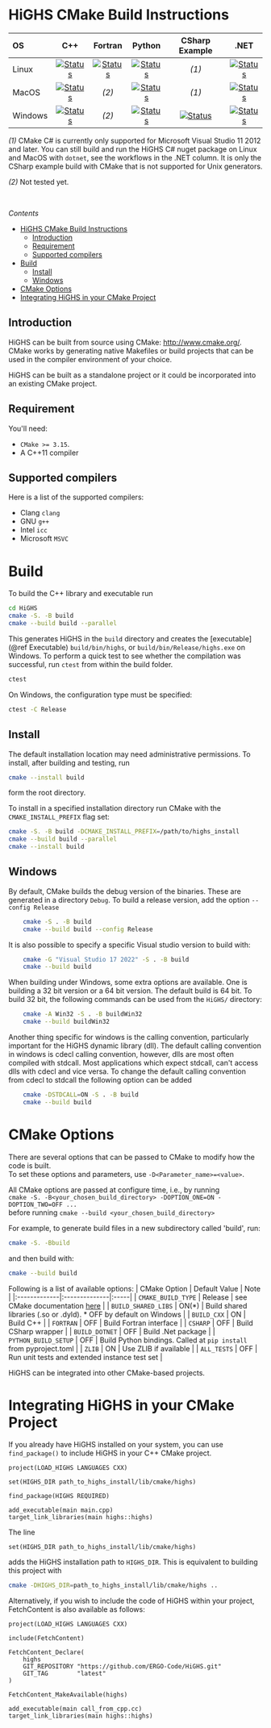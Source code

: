 # HiGHS CMake Build Instructions 

| OS       | C++   | Fortran | Python   | CSharp Example | .NET |
|:-------- | :---: | :------: | :----: | :----: | :----: |
| Linux    | [![Status][linux_cpp_svg]][linux_cpp_link] | [![Status][linux_fortran_svg]][linux_fortran_link] | [![Status][linux_python_svg]][linux_python_link] | *(1)* | [![Status][linux_dotnet_svg]][linux_dotnet_link] |
| MacOS    | [![Status][macos_cpp_svg]][macos_cpp_link] | *(2)* |  [![Status][macos_python_svg]][macos_python_link] | *(1)* |[![Status][macos_dotnet_svg]][macos_dotnet_link] |
| Windows  | [![Status][windows_cpp_svg]][windows_cpp_link] | *(2)* | [![Status][windows_python_svg]][windows_python_link] | [![Status][windows_csharp_svg]][windows_csharp_link] | [![Status][windows_dotnet_svg]][windows_dotnet_link] |

[linux_cpp_svg]: https://github.com/ERGO-Code/HiGHS/actions/workflows/cmake-linux-cpp.yml/badge.svg
[linux_cpp_link]: https://github.com/ERGO-Code/HiGHS/actions/workflows/cmake-linux-cpp.yml
[macos_cpp_svg]: https://github.com/ERGO-Code/HiGHS/actions/workflows/cmake-macos-cpp.yml/badge.svg
[macos_cpp_link]: https://github.com/ERGO-Code/HiGHS/actions/workflows/cmake-macos-cpp.yml
[windows_cpp_svg]: https://github.com/ERGO-Code/HiGHS/actions/workflows/cmake-windows-cpp.yml/badge.svg
[windows_cpp_link]: https://github.com/ERGO-Code/HiGHS/actions/workflows/cmake-windows-cpp.yml

[linux_python_svg]: https://github.com/ERGO-Code/HiGHS/actions/workflows/test-python-ubuntu.yml/badge.svg
[linux_python_link]: https://github.com/ERGO-Code/HiGHS/actions/workflows/test-python-ubuntu.yml
[macos_python_svg]: https://github.com/ERGO-Code/HiGHS/actions/workflows/test-python-macos.yml/badge.svg
[macos_python_link]: https://github.com/ERGO-Code/HiGHS/actions/workflows/test-python-macos.yml
[windows_python_svg]: https://github.com/ERGO-Code/HiGHS/actions/workflows/test-python-win.yml/badge.svg
[windows_python_link]: https://github.com/ERGO-Code/HiGHS/actions/workflows/test-python-win.yml

[windows_csharp_svg]: https://github.com/ERGO-Code/HiGHS/actions/workflows/test-csharp-win.yml/badge.svg
[windows_csharp_link]: https://github.com/ERGO-Code/HiGHS/actions/workflows/test-csharp-win.yml

[linux_dotnet_svg]: https://github.com/ERGO-Code/HiGHS/actions/workflows/test-nuget-ubuntu.yml/badge.svg
[linux_dotnet_link]: https://github.com/ERGO-Code/HiGHS/actions/workflows/test-nuget-ubuntu.yml
[macos_dotnet_svg]: https://github.com/ERGO-Code/HiGHS/actions/workflows/test-nuget-macos.yml/badge.svg
[macos_dotnet_link]: https://github.com/ERGO-Code/HiGHS/actions/workflows/test-nuget-macos.yml
[windows_dotnet_svg]: https://github.com/ERGO-Code/HiGHS/actions/workflows/test-nuget-win.yml/badge.svg
[windows_dotnet_link]: https://github.com/ERGO-Code/HiGHS/actions/workflows/test-nuget-win.yml

[linux_fortran_svg]: https://github.com/ERGO-Code/HiGHS/actions/workflows/test-fortran-ubuntu.yml/badge.svg
[linux_fortran_link]: https://github.com/ERGO-Code/HiGHS/actions/workflows/test-fortran-ubuntu.yml
[macos_fortran_svg]: https://github.com/ERGO-Code/HiGHS/actions/workflows/test-fortran-macos.yml/badge.svg
[macos_fortran_link]: https://github.com/ERGO-Code/HiGHS/actions/workflows/test-fortran-macos.yml
[windows_fortran_svg]: https://github.com/ERGO-Code/HiGHS/actions/workflows/test-fortran-win.yml/badge.svg
[windows_fortran_link]: https://github.com/ERGO-Code/HiGHS/actions/workflows/test-fortran-win.yml

*(1)* CMake C# is currently only supported for Microsoft Visual Studio 11 2012 and
  later. You can still build and run the HiGHS C# nuget package on Linux and MacOS with `dotnet`, see the workflows in the .NET column. It is only the CSharp example build with CMake that is not supported for Unix generators.

*(2)* Not tested yet.

<!--# ?branch=main -->
<br>

*Contents*

- [HiGHS CMake Build Instructions](#highs-cmake-build-instructions)
  - [Introduction](#introduction)
  - [Requirement](#requirement)
  - [Supported compilers](#supported-compilers)
- [Build](#build)
  - [Install](#install)
  - [Windows](#windows)
- [CMake Options](#cmake-options)
- [Integrating HiGHS in your CMake Project](#integrating-highs-in-your-cmake-project)

## Introduction 

HiGHS can be built from source using CMake: <http://www.cmake.org/>. CMake works by generating native Makefiles or build projects that can be used in the compiler environment of your choice.

HiGHS can be built as a standalone project or it could be incorporated into an existing CMake project.

## Requirement
You'll need:

* `CMake >= 3.15`.
* A C++11 compiler

## Supported compilers 

Here is a list of the supported compilers:

* Clang `clang`
* GNU `g++`
* Intel `icc`
* Microsoft `MSVC`

# Build

To build the C++ library and executable run

``` bash
cd HiGHS
cmake -S. -B build 
cmake --build build --parallel
```

This generates HiGHS in the `build` directory and creates the [executable](@ref Executable) `build/bin/highs`, or `build/bin/Release/highs.exe` on Windows. To perform a quick test to see whether the compilation was successful, run `ctest` from within the build folder.

``` bash
ctest 
```

On Windows, the configuration type must be specified:
``` bash
ctest -C Release
```

## Install

The default installation location may need administrative
permissions. To install, after building and testing, run

``` bash
cmake --install build 
```

form the root directory. 

To install in a specified installation directory run CMake with the
`CMAKE_INSTALL_PREFIX` flag set:

``` bash
cmake -S. -B build -DCMAKE_INSTALL_PREFIX=/path/to/highs_install 
cmake --build build --parallel
cmake --install build
```

## Windows 

By default, CMake builds the debug version of the binaries. These are generated in a directory `Debug`. To build a release version, add the option `--config Release`

```bash
    cmake -S . -B build
    cmake --build build --config Release
```

It is also possible to specify a specific Visual studio version to build with:
```bash
    cmake -G "Visual Studio 17 2022" -S . -B build
    cmake --build build
```

When building under Windows, some extra options are available.  One is building a 32 bit version or a 64 bit version. The default build is 64 bit. To build 32 bit, the following commands can be used from the `HiGHS/` directory:

```bash
    cmake -A Win32 -S . -B buildWin32
    cmake --build buildWin32
```

Another thing specific for windows is the calling convention, particularly important for the HiGHS dynamic library (dll). The default calling convention in windows is cdecl calling convention, however, dlls are most often compiled with stdcall. Most applications which expect stdcall, can't access dlls with cdecl and vice versa. To change the default calling convention from cdecl to stdcall the following option can be added
```bash
    cmake -DSTDCALL=ON -S . -B build
    cmake --build build
```

<!-- An extra note. With the legacy `-DFAST_BUILD=OFF`, under windows the build dll is called `highs.dll` however the exe expects `libhighs.dll` so a manual copy of `highs.dll` to `libhighs.dll` is needed. Of course all above options can be combined with each other. -->


# CMake Options

There are several options that can be passed to CMake to modify how the code
is built.<br>
To set these options and parameters, use `-D<Parameter_name>=<value>`.

All CMake options are passed at configure time, i.e., by running <br>
`cmake -S. -B<your_chosen_build_directory> -DOPTION_ONE=ON -DOPTION_TWO=OFF ...` <br>
before running `cmake --build <your_chosen_build_directory>`<br>

For example, to generate build files in a new
subdirectory called 'build', run:

```sh
cmake -S. -Bbuild 
```
and then build with:

```sh
cmake --build build
```

Following is a list of available options:
| CMake Option | Default Value | Note |
|:-------------|:--------------|:-----|
| `CMAKE_BUILD_TYPE` | Release | see CMake documentation [here](https://cmake.org/cmake/help/latest/variable/CMAKE_BUILD_TYPE.html) |
| `BUILD_SHARED_LIBS` | ON(*) |  Build shared libraries (.so or .dyld). * OFF by default on Windows |
| `BUILD_CXX` | ON | Build C++ |
| `FORTRAN` | OFF | Build Fortran interface |
| `CSHARP` | OFF | Build CSharp wrapper |
| `BUILD_DOTNET` | OFF | Build .Net package |
| `PYTHON_BUILD_SETUP` | OFF | Build Python bindings. Called at `pip install` from pyproject.toml |
| `ZLIB` | ON | Use ZLIB if available |
| `ALL_TESTS` | OFF | Run unit tests and extended instance test set |

<!-- Following is a list of available options, for the full list run:

```sh
cmake -S. -Bbuild -LH
``` -->

HiGHS can be integrated into other CMake-based projects. 

# Integrating HiGHS in your CMake Project

If you already have HiGHS installed on your system, you can use `find_package()` to include HiGHS in your C++ CMake project. 

```
project(LOAD_HIGHS LANGUAGES CXX)

set(HIGHS_DIR path_to_highs_install/lib/cmake/highs)

find_package(HIGHS REQUIRED)

add_executable(main main.cpp)
target_link_libraries(main highs::highs)
```

The line 
```
set(HIGHS_DIR path_to_highs_install/lib/cmake/highs)
```
adds the HiGHS installation path to `HIGHS_DIR`. This is equivalent to building this project with
``` bash
cmake -DHIGHS_DIR=path_to_highs_install/lib/cmake/highs ..
```

Alternatively, if you wish to include the code of HiGHS within your project, FetchContent is also available as follows: 

```
project(LOAD_HIGHS LANGUAGES CXX)

include(FetchContent)

FetchContent_Declare(
    highs
    GIT_REPOSITORY "https://github.com/ERGO-Code/HiGHS.git"
    GIT_TAG        "latest"
)

FetchContent_MakeAvailable(highs)

add_executable(main call_from_cpp.cc)
target_link_libraries(main highs::highs)
```
